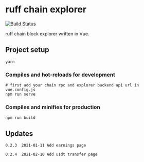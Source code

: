 # ruff chain explorer

[![Build Status](https://travis-ci.com/ruffchain/explorer.svg?branch=master)](https://travis-ci.com/ruffchain/explorer)

ruff chain block explorer written in Vue.

## Project setup

```
yarn
```

### Compiles and hot-reloads for development

```
# first add your chain rpc and explorer backend api url in vue.config.js
npm run serve
```

### Compiles and minifies for production

```
npm run build
```

## Updates

```
0.2.3  2021-01-11 Add earnings page

0.2.4  2021-02-10 Add usdt transfer page

```